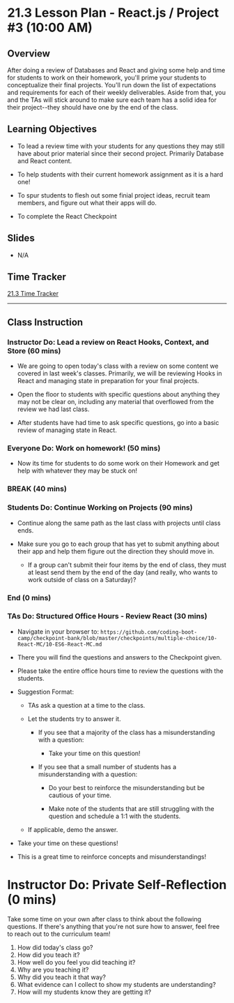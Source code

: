 # 21.3 Lesson Plan - React.js / Project #3 (10:00 AM)

## Overview

After doing a review of Databases and React and giving some help and time for students to work on their homework, you'll prime your students to conceptualize their final projects. You'll run down the list of expectations and requirements for each of their weekly deliverables. Aside from that, you and the TAs will stick around to make sure each team has a solid idea for their project--they should have one by the end of the class.

## Learning Objectives

* To lead a review time with your students for any questions they may still have about prior material since their second project. Primarily Database and React content.

* To help students with their current homework assignment as it is a hard one!

* To spur students to flesh out some finial project ideas, recruit team members, and figure out what their apps will do.

* To complete the React Checkpoint

## Slides

* N/A

## Time Tracker

[21.3 Time Tracker](https://docs.google.com/spreadsheets/d/1tCQWgjimAwuPSHc2KSJfYLKA2pEcMfHQf8AZnfWfYKA/edit#gid=1938794889)

- - -

## Class Instruction

### Instructor Do: Lead a review on React Hooks, Context, and Store (60 mins)

* We are going to open today's class with a review on some content we covered in last week's classes. Primarily, we will be reviewing Hooks in React and managing state in preparation for your final projects.

* Open the floor to students with specific questions about anything they may not be clear on, including any material that overflowed from the review we had last class.

* After students have had time to ask specific questions, go into a basic review of managing state in React.

### Everyone Do: Work on homework! (50 mins)

* Now its time for students to do some work on their Homework and get help with whatever they may be stuck on!

### BREAK (40 mins)

### Students Do: Continue Working on Projects (90 mins)

* Continue along the same path as the last class with projects until class ends.

* Make sure you go to each group that has yet to submit anything about their app and help them figure out the direction they should move in.

  * If a group can't submit their four items by the end of class, they must at least send them by the end of the day (and really, who wants to work outside of class on a Saturday)?

### End (0 mins)

### TAs Do: Structured Office Hours - Review React (30 mins)

* Navigate in your browser to: `https://github.com/coding-boot-camp/checkpoint-bank/blob/master/checkpoints/multiple-choice/10-React-MC/10-ES6-React-MC.md`

* There you will find the questions and answers to the Checkpoint given.

* Please take the entire office hours time to review the questions with the students.

* Suggestion Format:

  * TAs ask a question at a time to the class.

  * Let the students try to answer it.

    * If you see that a majority of the class has a misunderstanding with a question:

      * Take your time on this question!

    * If you see that a small number of students has a misunderstanding with a question:

      * Do your best to reinforce the misunderstanding but be cautious of your time.

      * Make note of the students that are still struggling with the question and schedule a 1:1 with the students.

  * If applicable, demo the answer.

* Take your time on these questions!

* This is a great time to reinforce concepts and misunderstandings!

# Instructor Do: Private Self-Reflection (0 mins)

Take some time on your own after class to think about the following questions. If there's anything that you're not sure how to answer, feel free to reach out to the curriculum team!

1. How did today's class go?
2. How did you teach it?
3. How well do you feel you did teaching it?
4. Why are you teaching it?
5. Why did you teach it that way?
6. What evidence can I collect to show my students are understanding?
7. How will my students know they are getting it?

